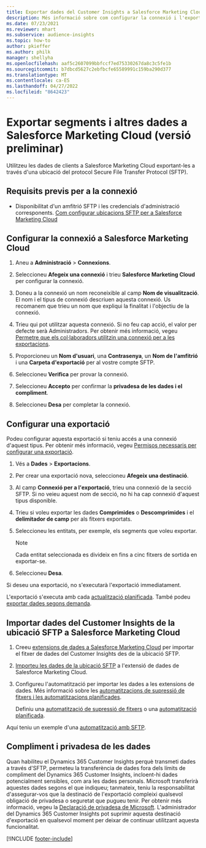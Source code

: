 ```yaml
---
title: Exportar dades del Customer Insights a Salesforce Marketing Cloud
description: Més informació sobre com configurar la connexió i l'exportació a Salesforce Marketing Cloud.
ms.date: 07/23/2021
ms.reviewer: mhart
ms.subservice: audience-insights
ms.topic: how-to
author: pkieffer
ms.author: philk
manager: shellyha
ms.openlocfilehash: aaf5c2607099bbfccf7ed75330267da8c3c5fe1b
ms.sourcegitcommit: b7dbcd5627c2ebfbcfe65589991c159ba290d377
ms.translationtype: MT
ms.contentlocale: ca-ES
ms.lasthandoff: 04/27/2022
ms.locfileid: "8642423"
---
```

# <a name="export-segments-and-other-data-to-salesforce-marketing-cloud-preview"></a>Exportar segments i altres dades a Salesforce Marketing Cloud (versió preliminar)

Utilitzeu les dades de clients a Salesforce Marketing Cloud exportant-les a través d'una ubicació del protocol Secure File Transfer Protocol (SFTP).

## <a name="prerequisites-for-connection"></a>Requisits previs per a la connexió

- Disponibilitat d'un amfitrió SFTP i les credencials d'administració corresponents. [Com configurar ubicacions SFTP per a Salesforce Marketing Cloud](https://help.salesforce.com/articleView?id=sf.mc_es_configure_enhanced_ftp.htm&type=5) 

## <a name="set-up-the-connection-to-salesforce-marketing-cloud"></a>Configurar la connexió a Salesforce Marketing Cloud

1. Aneu a **Administració** > **Connexions**.

1. Seleccioneu **Afegeix una connexió** i trieu **Salesforce Marketing Cloud** per configurar la connexió.

1. Doneu a la connexió un nom reconeixible al camp **Nom de visualització**. El nom i el tipus de connexió descriuen aquesta connexió. Us recomanem que trieu un nom que expliqui la finalitat i l'objectiu de la connexió.

1. Trieu qui pot utilitzar aquesta connexió. Si no feu cap acció, el valor per defecte serà Administradors. Per obtenir més informació, vegeu [Permetre que els col·laboradors utilitzin una connexió per a les exportacions](connections.md#allow-contributors-to-use-a-connection-for-exports).

1. Proporcioneu un **Nom d'usuari**, una **Contrasenya**, un **Nom de l'amfitrió** i una **Carpeta d'exportació** per al vostre compte SFTP.

1. Seleccioneu **Verifica** per provar la connexió.

1. Seleccioneu **Accepto** per confirmar la **privadesa de les dades i el compliment**.

1. Seleccioneu **Desa** per completar la connexió.

## <a name="configure-an-export"></a>Configurar una exportació

Podeu configurar aquesta exportació si teniu accés a una connexió d'aquest tipus. Per obtenir més informació, vegeu [Permisos necessaris per configurar una exportació](export-destinations.md#set-up-a-new-export).

1. Vés a **Dades** > **Exportacions**.

1. Per crear una exportació nova, seleccioneu **Afegeix una destinació**.

1. Al camp **Connexió per a l'exportació**, trieu una connexió de la secció SFTP. Si no veieu aquest nom de secció, no hi ha cap connexió d'aquest tipus disponible.

1. Trieu si voleu exportar les dades **Comprimides** o **Descomprimides** i el **delimitador de camp** per als fitxers exportats.

1. Seleccioneu les entitats, per exemple, els segments que voleu exportar.

   > [!NOTE]
   > Cada entitat seleccionada es divideix en fins a cinc fitxers de sortida en exportar-se. 

1. Seleccioneu **Desa**.

Si deseu una exportació, no s'executarà l'exportació immediatament.

L'exportació s'executa amb cada [actualització planificada](system.md#schedule-tab). També podeu [exportar dades segons demanda](export-destinations.md#run-exports-on-demand). 

## <a name="import-customer-insights-data-from-sftp-location-to-salesforce-marketing-cloud"></a>Importar dades del Customer Insights de la ubicació SFTP a Salesforce Marketing Cloud

1. Creeu [extensions de dades a Salesforce Marketing Cloud](https://help.salesforce.com/articleView?id=sf.mc_es_create_data_extension.htm&type=5) per importar el fitxer de dades del Customer Insights des de la ubicació SFTP.

2. [Importeu les dades de la ubicació SFTP](https://help.salesforce.com/articleView?id=sf.mc_es_import_data_extension_classic.htm&type=5) a l'extensió de dades de Salesforce Marketing Cloud. 

3. Configureu l'automatització per importar les dades a les extensions de dades. Més informació sobre les [automatitzacions de supressió de fitxers i les automatitzacions planificades](https://help.salesforce.com/articleView?id=sf.mc_as_triggered_automations.htm&type=5).

   Definiu una [automatització de supressió de fitxers](https://help.salesforce.com/articleView?id=sf.mc_as_define_a_triggered_automation.htm&type=5) o una [automatització planificada](https://help.salesforce.com/articleView?id=sf.mc_as_define_a_scheduled_automation.htm&type=5). 

Aquí teniu un exemple d'una [automatització amb SFTP](https://help.salesforce.com/articleView?id=sf.mc_as_ftp_and_triggered_automation_scenario.htm&type=5).

## <a name="data-privacy-and-compliance"></a>Compliment i privadesa de les dades

Quan habiliteu el Dynamics 365 Customer Insights perquè transmeti dades a través d'SFTP, permeteu la transferència de dades fora dels límits de compliment del Dynamics 365 Customer Insights, incloent-hi dades potencialment sensibles, com ara les dades personals. Microsoft transferirà aquestes dades segons el que indiqueu; tanmateix, teniu la responsabilitat d'assegurar-vos que la destinació de l'exportació compleixi qualsevol obligació de privadesa o seguretat que pugueu tenir. Per obtenir més informació, vegeu la [Declaració de privadesa de Microsoft](https://go.microsoft.com/fwlink/?linkid=396732).
L'administrador del Dynamics 365 Customer Insights pot suprimir aquesta destinació d'exportació en qualsevol moment per deixar de continuar utilitzant aquesta funcionalitat.

[!INCLUDE [footer-include](includes/footer-banner.md)]
